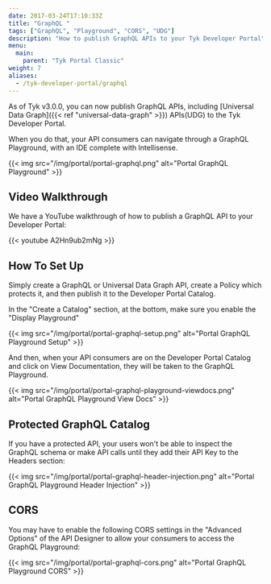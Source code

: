 ```yaml
---
date: 2017-03-24T17:10:33Z
title: "GraphQL "
tags: ["GraphQL", "Playground", "CORS", "UDG"]
description: "How to publish GraphQL APIs to your Tyk Developer Portal"
menu:
  main:
    parent: "Tyk Portal Classic"
weight: 7
aliases:
  - /tyk-developer-portal/graphql
---
```


As of Tyk v3.0.0, you can now publish GraphQL APIs, including [Universal Data Graph]({{< ref "universal-data-graph" >}}) APIs(UDG) to the Tyk Developer Portal.

When you do that, your API consumers can navigate through a GraphQL Playground, with an IDE complete with Intellisense.

{{< img src="/img/portal/portal-graphql.png" alt="Portal GraphQL Playground" >}}

## Video Walkthrough

We have a YouTube walkthrough of how to publish a GraphQL API to your Developer Portal:

{{< youtube A2Hn9ub2mNg >}}

## How To Set Up

Simply create a GraphQL or Universal Data Graph API, create a Policy which protects it, and then publish it to the Developer Portal Catalog.

In the "Create a Catalog" section, at the bottom, make sure you enable the "Display Playground"

{{< img src="/img/portal/portal-graphql-setup.png" alt="Portal GraphQL Playground Setup" >}}

And then, when your API consumers are on the Developer Portal Catalog and click on View Documentation, they will be taken to the GraphQL Playground.

{{< img src="/img/portal/portal-graphql-playground-viewdocs.png" alt="Portal GraphQL Playground View Docs" >}}

## Protected GraphQL Catalog

If you have a protected API, your users won't be able to inspect the GraphQL schema or make API calls until they add their API Key to the Headers section:

{{< img src="/img/portal/portal-graphql-header-injection.png" alt="Portal GraphQL Playground Header Injection" >}}

## CORS

You may have to enable the following CORS settings in the "Advanced Options" of the API Designer to allow your consumers to access the GraphQL Playground:

{{< img src="/img/portal/portal-graphql-cors.png" alt="Portal GraphQL Playground CORS" >}}
